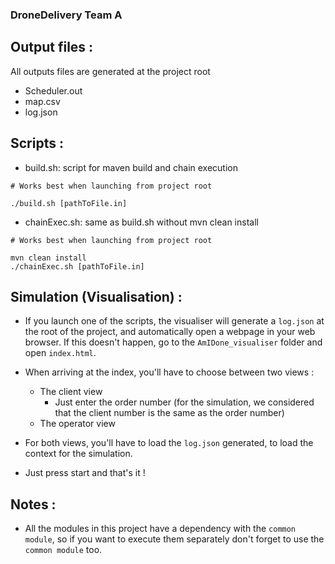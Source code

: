 ### DroneDelivery Team A

Output files :
-
All outputs files are generated at the project root
* Scheduler.out
* map.csv
* log.json

Scripts :
-

* build.sh: script for maven build and chain execution <br>
```
# Works best when launching from project root

./build.sh [pathToFile.in]
```

* chainExec.sh: same as build.sh without mvn clean install <br>
```
# Works best when launching from project root

mvn clean install
./chainExec.sh [pathToFile.in]
```

Simulation (Visualisation) :
-

* If you launch one of the scripts, the visualiser will generate a ``log.json`` at the root of the project, and automatically open a webpage in your web browser.
If this doesn't happen, go to the ``AmIDone_visualiser`` folder and open ``index.html``.

* When arriving at the index, you'll have to choose between two views :
    * The client view
        - Just enter the order number (for the simulation, we considered that the client number is the same as the order number)
    * The operator view

* For both views, you'll have to load the ``log.json`` generated, to load the context for the simulation.
* Just press start and that's it !

Notes :
-

* All the modules in this project have a dependency with the ```common module```, so if you want to execute them separately don't forget to use the ```common module``` too.